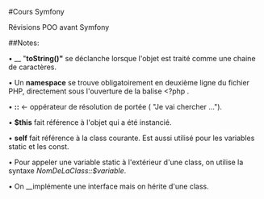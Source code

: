 #Cours Symfony 

Révisions POO avant Symfony

##Notes:

• __ "__toString()"__ se déclanche lorsque l'objet est traité comme une chaine de caractères.

• Un __namespace__ se trouve obligatoirement en deuxième ligne du fichier PHP, directement sous l'ouverture de la balise <?php .

• __::__ <- oppérateur de résolution de portée ( "Je vai chercher ...").

• __$this__ fait référence à l'objet qui a été instancié.

• __self__ fait référence à la class courante. Est aussi utilisé pour les variables static et les const.

• Pour appeler une variable static à l'extérieur d'une class, on utilise la syntaxe *NomDeLaClass::$variable*.

• On __implémente une interface mais on hérite d'une class. 
